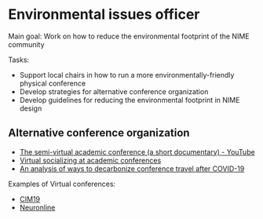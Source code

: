 # Environmental issues officer

Main goal: Work on how to reduce the environmental footprint of the NIME community

Tasks:

- Support local chairs in how to run a more environmentally-friendly physical conference
- Develop strategies for alternative conference organization
- Develop guidelines for reducing the environmental footprint in NIME design


## Alternative conference organization

- [The semi-virtual academic conference (a short documentary) - YouTube](https://www.youtube.com/watch?v=TPtDHidVyZE)
- [Virtual socializing at academic conferences](http://www.parncutt.org/virtualsocializing.html)
- [An analysis of ways to decarbonize conference travel after COVID-19](https://www.nature.com/articles/d41586-020-02057-2?s=09)


Examples of Virtual conferences:

- [CIM19](https://sites.google.com/view/cim19/home)
- [Neuronline](https://neuronline.sfn.org/Articles/Scientific-Research/2019/Machine-Learning-in-Neuroscience-Fundamentals-and-Possibilities)

